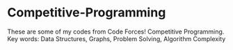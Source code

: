 # Competitive-Programming

These are some of my codes from Code Forces!
Competitive Programming.
Key words: Data Structures, Graphs, Problem Solving, Algorithm Complexity
